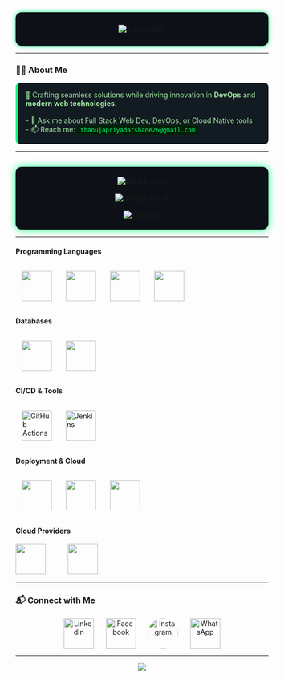 <!-- Profile Header -->
<div align="center" style="background-color:#0d1117; padding: 25px 40px; border-radius: 12px; box-shadow: 0 0 10px #00ff7f;">
  <img 
    src="https://readme-typing-svg.herokuapp.com?font=Fira+Code&weight=600&size=26&pause=1200&color=00ff7f&center=true&vCenter=true&width=600&lines=Hi+there+%F0%9F%91%8B;I'm+Thanuja+Priyadarshane;Full+Stack+Developer+%7C+DevOps+Engineer;Lifelong+Tech+Explorer+%F0%9F%9A%80" 
    alt="Typing SVG" 
    style="max-width: 100%; white-space: nowrap;"
  />
</div>

---

<!-- Summary -->
### 👨‍💻 About Me
<div style="background-color:#121b22; border-left: 5px solid #00ff7f; padding: 15px; border-radius: 8px; color:#a1e6a1;">
  🚀 Crafting seamless solutions while driving innovation in <b>DevOps</b> and <b>modern web technologies</b>.<br><br>
  - 💬 Ask me about Full Stack Web Dev, DevOps, or Cloud Native tools<br>
  - 📫 Reach me: <code style="background:#002200; color:#00ff7f; padding: 2px 6px; border-radius:4px;">thanujapriyadarshane26@gmail.com</code>
</div>

---

<!-- GitHub Stats -->
<div align="center" style="background-color:#0d1117; padding: 20px; border-radius: 12px; box-shadow: 0 0 15px #00ff7f; margin-top: 30px;">
  <img src="https://github-readme-stats.vercel.app/api?username=thanujaDev26&theme=dark&show_icons=true&count_private=true&hide_border=true&bg_color=0d1117&title_color=00ff7f&icon_color=00ff7f" alt="GitHub Stats" />
  <br /><br />
  <img src="https://github-readme-streak-stats.herokuapp.com/?user=thanujaDev26&theme=dark&hide_border=true&background=0d1117&stroke=00ff7f&fire=00ff7f" alt="GitHub Streak" />
  <br /><br />
  <img src="https://github-profile-trophy.vercel.app/?username=thanujaDev26&theme=darkhub&margin-w=15&margin-h=15" alt="Trophies" />
</div>

---

<!-- Tech Stack -->
#### Programming Languages
<p>
  <img src="https://cdn.jsdelivr.net/gh/devicons/devicon/icons/java/java-original.svg" width="60" style="margin: 12px;" onmouseout="this.style.transform='scale(1)'" />
  <img src="https://cdn.jsdelivr.net/gh/devicons/devicon/icons/javascript/javascript-original.svg" width="60" style="margin: 12px;" onmouseover="this.style.transform='scale(1.2)'" onmouseout="this.style.transform='scale(1)'" />
  <img src="https://cdn.jsdelivr.net/gh/devicons/devicon/icons/go/go-original.svg" width="60" style="margin: 12px;" onmouseover="this.style.transform='scale(1.2)'" onmouseout="this.style.transform='scale(1)'" />
  
  <img src="https://cdn.jsdelivr.net/gh/devicons/devicon/icons/python/python-original.svg" width="60" style="margin: 12px;" onmouseover="this.style.transform='scale(1.2)'" onmouseout="this.style.transform='scale(1)'" />
</p>


#### Databases
<p>
  <img src="https://cdn.jsdelivr.net/gh/devicons/devicon/icons/mysql/mysql-original.svg" width="60" style="margin: 12px;"/>
  <img src="https://cdn.jsdelivr.net/gh/devicons/devicon/icons/mongodb/mongodb-original.svg" width="60" style="margin: 12px;"/>
</p>

#### CI/CD & Tools
<p>
  <img src="https://avatars.githubusercontent.com/u/44036562?s=200&v=4" alt="GitHub Actions" width="60" style="margin: 12px;"/>
  <img src="https://www.jenkins.io/images/logos/jenkins/jenkins.png" alt="Jenkins" width="60" style="margin: 12px;"/>
</p>

#### Deployment & Cloud
<p>
  <img src="https://cdn.jsdelivr.net/gh/devicons/devicon/icons/docker/docker-original-wordmark.svg" width="60" style="margin: 12px;"/>
  <img src="https://cdn.jsdelivr.net/gh/devicons/devicon/icons/kubernetes/kubernetes-plain.svg" width="60" style="margin: 12px;"/>
  <img src="https://cdn.jsdelivr.net/gh/devicons/devicon/icons/terraform/terraform-original.svg" width="60" style="margin: 12px;"/>
</p>

#### Cloud Providers
<p>
  <img src="https://cdn.jsdelivr.net/gh/devicons/devicon/icons/amazonwebservices/amazonwebservices-original-wordmark.svg" width="60" style="margin-right: 20px;"/>
  <img src="https://cdn.jsdelivr.net/gh/devicons/devicon/icons/googlecloud/googlecloud-original.svg" width="60" style="margin-left: 20px;"/>
</p>
</div>

---

<!-- Connect Section -->

### 📬 Connect with Me

<div align="center" style="display: flex; justify-content: center; gap: 24px; margin-top: 20px; flex-wrap: wrap;">

  <a href="https://linkedin.com/in/thanuja-priyadarshane" target="_blank">
    <img src="https://cdn.jsdelivr.net/gh/devicons/devicon/icons/linkedin/linkedin-original.svg" alt="LinkedIn" width="60" />
  </a>

  <a href="https://facebook.com/thanuja.priyadarshana.14" target="_blank">
    <img src="https://cdn.jsdelivr.net/gh/devicons/devicon/icons/facebook/facebook-original.svg" alt="Facebook" width="60" />
  </a>

  <a href="https://instagram.com/_thanuja10_" target="_blank">
    <img src="https://upload.wikimedia.org/wikipedia/commons/a/a5/Instagram_icon.png" alt="Instagram" width="60" style="border-radius: 50%;" />
  </a>

  <a href="https://wa.me/94767274497" target="_blank">
    <img src="https://upload.wikimedia.org/wikipedia/commons/6/6b/WhatsApp.svg" alt="WhatsApp" width="60" />
  </a>

</div>




---

<!-- Profile views -->
<p align="center" style="color:#00ff7f; font-weight: bold;">
  <img src="https://komarev.com/ghpvc/?username=thanujaDev26&label=Profile%20Views&color=00ff7f&style=flat" />
</p>
